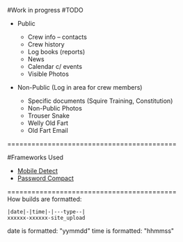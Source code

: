 #Work in progress
#TODO
* Public
  * Crew info – contacts
  * Crew history
  * Log books (reports)
  * News
  * Calendar c/ events
  * Visible Photos

* Non-Public (Log in area for crew members)
  * Specific documents (Squire Training, Constitution)
  * Non-Public Photos
  * Trouser Snake
  * Welly Old Fart
  * Old Fart Email

==========================================<br>

#Frameworks Used
* <a href="http://mobiledetect.net/">Mobile Detect</a>
* <a href="https://travis-ci.org/ircmaxell/password_compat">Password Compact</a>

==========================================<br>
How builds are formatted:
```
|date|-|time|-|---type--|
xxxxxx-xxxxxx-site_upload
```
date is formatted: "yymmdd"
time is formatted: "hhmmss"